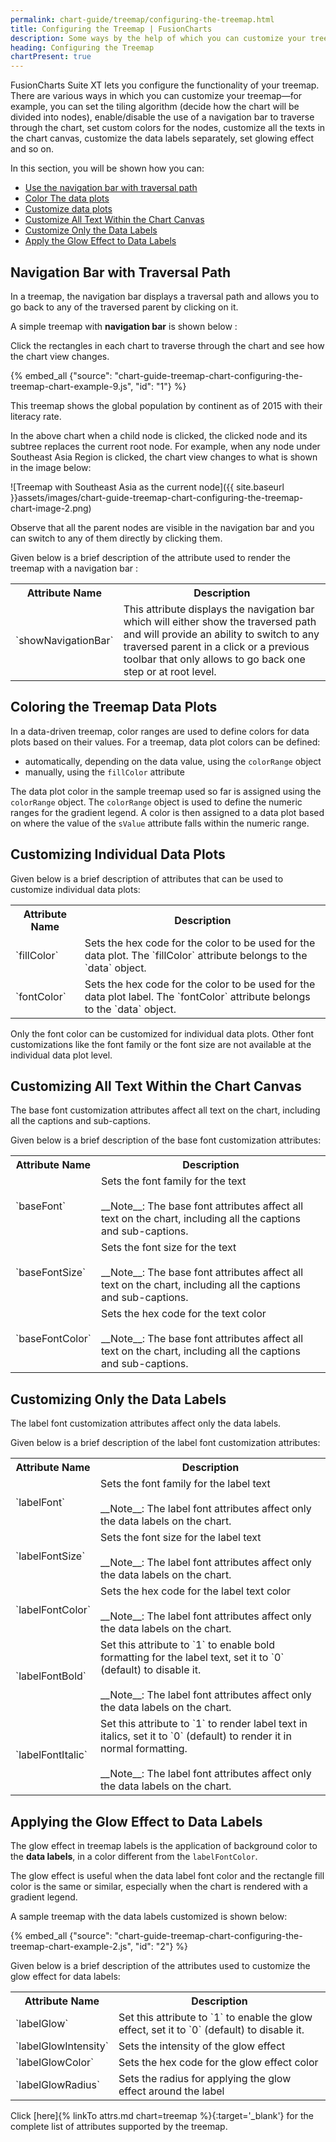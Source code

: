 ```yaml
---
permalink: chart-guide/treemap/configuring-the-treemap.html
title: Configuring the Treemap | FusionCharts
description: Some ways by the help of which you can customize your treemap are, setting tiling algorithm, enable/disable the use of a navigation bar, set custom colors, etc
heading: Configuring the Treemap
chartPresent: true
---
```


FusionCharts Suite XT lets you configure the functionality of your treemap. There are various ways in which you can customize your treemap—for example, you can set the tiling algorithm (decide how the chart will be divided into nodes), enable/disable the use of a navigation bar to traverse through the chart, set custom colors for the nodes, customize all the texts in the chart canvas, customize the data labels separately, set glowing effect and so on.

In this section, you will be shown how you can:

* <a href="{{ site.baseurl }}chart-guide/treemap/configuring-the-treemap.html#navigation-bar-with-traversal-path">Use the navigation bar with traversal path</a>
* <a href="{{ site.baseurl }}chart-guide/treemap/configuring-the-treemap.html#coloring-the-treemap-data-plots">Color The data plots</a>
* <a href="{{ site.baseurl }}chart-guide/treemap/configuring-the-treemap.html#customizing-individual-data-plots">Customize data plots</a>
* <a href="{{ site.baseurl }}chart-guide/treemap/configuring-the-treemap.html#customizing-all-text-within-the-chart-canvas">Customize All Text Within the Chart Canvas</a>
* <a href="{{ site.baseurl }}chart-guide/treemap/configuring-the-treemap.html#customizing-only-the-data-labels">Customize Only the Data Labels</a>
* <a href="{{ site.baseurl }}chart-guide/treemap/configuring-the-treemap.html#applying-the-glow-effect-to-data-labels">Apply the Glow Effect to Data Labels</a>

## Navigation Bar with Traversal Path

In a treemap, the navigation bar displays a traversal path and allows you to go back to any of the traversed parent by clicking on it.

A simple treemap with __navigation bar__ is shown below : 

<p class="text-info"> Click the rectangles in each chart to traverse through the chart and see how the chart view changes. </p>

{% embed_all {"source": "chart-guide-treemap-chart-configuring-the-treemap-chart-example-9.js", "id": "1"} %}

This treemap shows the global population by continent as of 2015 with their literacy rate.

In the above chart when a child node is clicked, the clicked node and its subtree replaces the current root node. For example, when any node under Southeast Asia Region is clicked, the chart view changes to what is shown in the image below:

![Treemap with Southeast Asia as the current node]({{ site.baseurl }}assets/images/chart-guide-treemap-chart-configuring-the-treemap-chart-image-2.png)

Observe that all the parent nodes are visible in the navigation bar and you can switch to any of them directly by clicking them.

Given below is a brief description of the attribute used to render the treemap with a navigation bar :

<table>
	<tr>
		<th> Attribute Name </th>
		<th> Description </th>
	</tr>
	<tr>
		<td> `showNavigationBar` </td>
		<td> This attribute displays the navigation bar which will either show the traversed path and will provide an ability to switch to any traversed parent in a click or a previous toolbar that only allows to go back one step or at root level. </td>
	</tr>
</table>

## Coloring the Treemap Data Plots

In a data-driven treemap, color ranges are used to define colors for data plots based on their values. For a treemap, data plot colors can be defined:

* automatically, depending on the data value, using the `colorRange` object
* manually, using the `fillColor` attribute

The data plot color in the sample treemap used so far is assigned using the `colorRange` object. The `colorRange` object is used to define the numeric ranges for the gradient legend. A color is then assigned to a data plot based on where the value of the `sValue` attribute falls within the numeric range.

## Customizing Individual Data Plots

Given below is a brief description of attributes that can be used to customize individual data plots:

<table>
	<tr>
		<th> Attribute Name </th>
		<th> Description </th>
	</tr>
	<tr>
		<td> `fillColor` </td>
		<td> Sets the hex code for the color to be used for the data plot. The `fillColor` attribute belongs to the `data` object. </td>
	</tr>
	<tr>
		<td> `fontColor` </td>
		<td> Sets the hex code for the color to be used for the data plot label. The `fontColor` attribute belongs to the `data` object. </td>
	</tr>
</table>

<p class="text-info"> Only the font color can be customized for individual data plots. Other font customizations like the font family or the font size are not available at the individual data plot level. </p>


## Customizing All Text Within the Chart Canvas

The base font customization attributes affect all text on the chart, including all the captions and sub-captions.

Given below is a brief description of the base font customization attributes:

<table>
	<tr>
		<th> Attribute Name </th>
		<th> Description </th>
	</tr>
	<tr>
		<td> `baseFont` </td>
		<td> Sets the font family for the text <br> <br> __Note__: The base font attributes affect all text on the chart, including all the captions and sub-captions. </td>
	</tr>
	<tr>
		<td> `baseFontSize` </td>
		<td> Sets the font size for the text <br> <br> __Note__: The base font attributes affect all text on the chart, including all the captions and sub-captions. </td>
	</tr>
	<tr>
		<td> `baseFontColor` </td>
		<td> Sets the hex code for the text color <br> <br> __Note__: The base font attributes affect all text on the chart, including all the captions and sub-captions. </td>
	</tr>
</table>


## Customizing Only the Data Labels

The label font customization attributes affect only the data labels. 

Given below is a brief description of the label font customization attributes:

<table>
	<tr>
		<th> Attribute Name </th>
		<th> Description </th>
	</tr>
	<tr>
		<td> `labelFont` </td>
		<td> Sets the font family for the label text <br> <br> __Note__: The label font attributes affect only the data labels on the chart. </td>
	</tr>
	<tr>
		<td> `labelFontSize` </td>
		<td> Sets the font size for the label text <br> <br> __Note__: The label font attributes affect only the data labels on the chart. </td>
	</tr>
	<tr>
		<td> `labelFontColor` </td>
		<td> Sets the hex code for the label text color <br> <br> __Note__: The label font attributes affect only the data labels on the chart. </td>
	</tr>
	<tr>
		<td> `labelFontBold` </td>
		<td> Set this attribute to `1` to enable bold formatting for the label text, set it to `0` (default) to disable it. <br> <br> __Note__: The label font attributes affect only the data labels on the chart. </td>
	</tr>
	<tr>
		<td> `labelFontItalic` </td>
		<td> Set this attribute to `1` to render label text in italics, set it to `0` (default) to render it in normal formatting. <br> <br> __Note__: The label font attributes affect only the data labels on the chart. </td>
	</tr>
</table>


## Applying the Glow Effect to Data Labels

The glow effect in treemap labels is the application of background color to the __data labels__, in a color different from the `labelFontColor`.

The glow effect is useful when the data label font color and the rectangle fill color is the same or similar, especially when the chart is rendered with a gradient legend.

A sample treemap with the data labels customized is shown below:

{% embed_all {"source": "chart-guide-treemap-chart-configuring-the-treemap-chart-example-2.js", "id": "2"} %}

Given below is a brief description of the attributes used to customize the glow effect for data labels:

<table>
	<tr>
		<th> Attribute Name </th>
		<th> Description </th>
	</tr>
	<tr>
		<td> `labelGlow` </td>
		<td> Set this attribute to `1` to enable the glow effect, set it to `0` (default) to disable it. </td>
	</tr>
	<tr>
		<td> `labelGlowIntensity` </td>
		<td> Sets the intensity of the glow effect </td>
	</tr>
	<tr>
		<td> `labelGlowColor` </td>
		<td> Sets the hex code for the glow effect color </td>
	</tr>
	<tr>
		<td> `labelGlowRadius` </td>
		<td> Sets the radius for applying the glow effect around the label </td>
	</tr>
</table>

Click [here]{% linkTo attrs.md chart=treemap %}{:target='_blank'} for the complete list of attributes supported by the treemap.